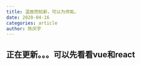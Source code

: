 ```yaml
---
title: 温故而知新，可以为师矣。
date: 2020-04-16
categories: article
author: 陈庆宇
---
```


## 正在更新。。。可以先看看vue和react